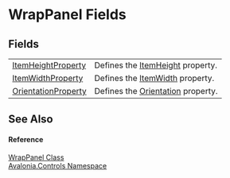 # WrapPanel Fields




## Fields
<table>
<tr>
<td><a href="F_Avalonia_Controls_WrapPanel_ItemHeightProperty">ItemHeightProperty</a></td>
<td>Defines the <a href="P_Avalonia_Controls_WrapPanel_ItemHeight">ItemHeight</a> property.</td>
</tr>
<tr>
<td><a href="F_Avalonia_Controls_WrapPanel_ItemWidthProperty">ItemWidthProperty</a></td>
<td>Defines the <a href="P_Avalonia_Controls_WrapPanel_ItemWidth">ItemWidth</a> property.</td>
</tr>
<tr>
<td><a href="F_Avalonia_Controls_WrapPanel_OrientationProperty">OrientationProperty</a></td>
<td>Defines the <a href="P_Avalonia_Controls_WrapPanel_Orientation">Orientation</a> property.</td>
</tr>
</table>

## See Also


#### Reference
<a href="T_Avalonia_Controls_WrapPanel">WrapPanel Class</a>  
<a href="N_Avalonia_Controls">Avalonia.Controls Namespace</a>  

